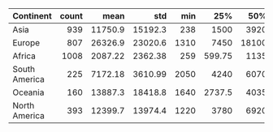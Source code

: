 | Continent     |   count |     mean |      std |   min |     25% |   50% |     75% |    max |
|:--------------|--------:|---------:|---------:|------:|--------:|------:|--------:|-------:|
| Asia          |     939 | 11750.9  | 15192.3  |   238 | 1500    |  3920 | 18700   |  65100 |
| Europe        |     807 | 26326.9  | 23020.6  |  1310 | 7450    | 18100 | 41450   | 105000 |
| Africa        |    1008 |  2087.22 |  2362.38 |   259 |  599.75 |  1135 |  2752.5 |  16400 |
| South America |     225 |  7172.18 |  3610.99 |  2050 | 4240    |  6070 |  9460   |  16000 |
| Oceania       |     160 | 13887.3  | 18418.8  |  1640 | 2737.5  |  4035 | 30375   |  58600 |
| North America |     393 | 12399.7  | 13974.4  |  1220 | 3780    |  6920 | 14500   |  59800 |